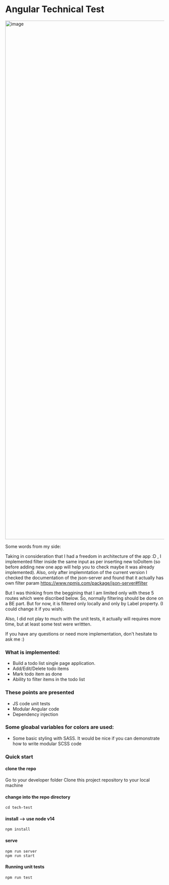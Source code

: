 # Angular Technical Test
<img width="1644" alt="image" src="https://user-images.githubusercontent.com/54248349/208759802-4c8d0df5-7dd4-4d6f-9a53-c878a7a1484a.png">

Some words from my side: 

Taking in consideration that I had a freedom in architecture of the app :D , I implemented filter inside the same input as per inserting new toDoItem (so before adding new one app will help you to check maybe it was already implemented).
Also, only after implemntation of the current version I checked the documentation of the json-server and found that it actually has own filter param https://www.npmjs.com/package/json-server#filter 

But I was thinking from the beggining that I am limited only with these 5 routes which were discribed below. So, normally filtering should be done on a BE part. But for now, it is filtered only locally and only by Label property. (I could change it if you wish).


Also, I did not play to much with the unit tests, it actually will requires more time, but at least some test were writtten.

If you have any questions or need more implementation, don't hesitate to ask me :)

###  What is implemented:
* Build a todo list single page application.
* Add/Edit/Delete todo items
* Mark todo item as done
* Ability to filter items in the todo list
                          
###  These points are presented

* JS code unit tests
* Modular Angular code 
* Dependency injection 

###  Some gloabal variables for colors are used:                 

* Some basic styling with SASS. It would be nice if you can demonstrate how to write modular SCSS code


### Quick start
#### clone the repo
Go to your developer folder
Clone this project repository to your local machine

#### change into the repo directory
`cd tech-test`

#### install --> use node v14
`npm install`

#### serve
`npm run server`                   
`npm run start`

#### Running unit tests
`npm run test`

